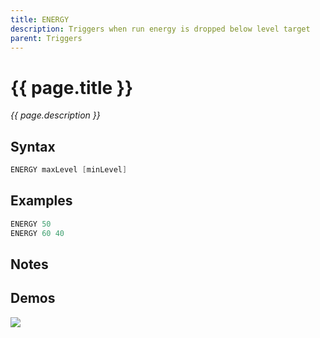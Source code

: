 ```yaml
---
title: ENERGY
description: Triggers when run energy is dropped below level target
parent: Triggers
---
```


# {{ page.title }}

_{{ page.description }}_

## Syntax

```java
ENERGY maxLevel [minLevel] 
```

## Examples

```java
ENERGY 50
ENERGY 60 40
```

## Notes


## Demos

![](N/A)

